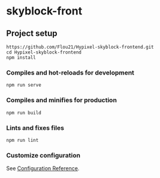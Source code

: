 # skyblock-front

## Project setup
```
https://github.com/Flou21/Hypixel-skyblock-frontend.git
cd Hypixel-skyblock-frontend
npm install
```

### Compiles and hot-reloads for development
```
npm run serve
```

### Compiles and minifies for production
```
npm run build
```

### Lints and fixes files
```
npm run lint
```

### Customize configuration
See [Configuration Reference](https://cli.vuejs.org/config/).
